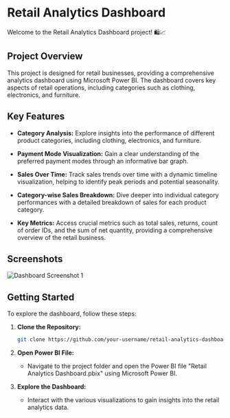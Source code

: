 # Retail Analytics Dashboard

Welcome to the Retail Analytics Dashboard project! 🛍️📈

## Project Overview

This project is designed for retail businesses, providing a comprehensive analytics dashboard using Microsoft Power BI. The dashboard covers key aspects of retail operations, including categories such as clothing, electronics, and furniture.

## Key Features

- **Category Analysis:** Explore insights into the performance of different product categories, including clothing, electronics, and furniture.

- **Payment Mode Visualization:** Gain a clear understanding of the preferred payment modes through an informative bar graph.

- **Sales Over Time:** Track sales trends over time with a dynamic timeline visualization, helping to identify peak periods and potential seasonality.

- **Category-wise Sales Breakdown:** Dive deeper into individual category performances with a detailed breakdown of sales for each product category.

- **Key Metrics:** Access crucial metrics such as total sales, returns, count of order IDs, and the sum of net quantity, providing a comprehensive overview of the retail business.

## Screenshots

![Dashboard Screenshot 1](https://res.cloudinary.com/dejvgjqgh/image/upload/v1706461553/Project_Output_Manoj_T_zch9d7.png)

## Getting Started

To explore the dashboard, follow these steps:

1. **Clone the Repository:**
   ```bash
   git clone https://github.com/your-username/retail-analytics-dashboard.git

2. **Open Power BI File:**
   - Navigate to the project folder and open the Power BI file "Retail Analytics Dashboard.pbix" using Microsoft Power BI.

3. **Explore the Dashboard:**
   - Interact with the various visualizations to gain insights into the retail analytics data.
